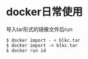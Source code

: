 # docker日常使用

导入tar形式的镜像文件后run

    $ docker import - < blkc.tar
    $ docker import -< blkc.tar
    $ docker run id
